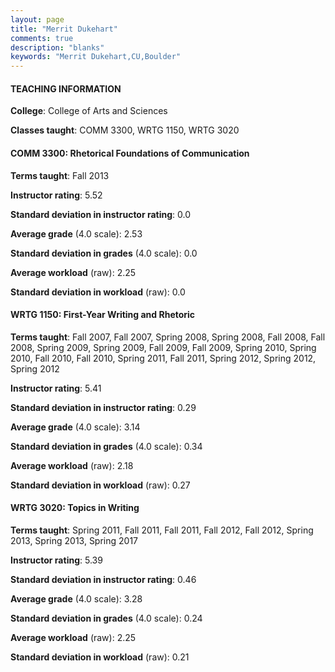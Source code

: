 ```yaml
---
layout: page
title: "Merrit Dukehart" 
comments: true
description: "blanks"
keywords: "Merrit Dukehart,CU,Boulder"
---
```

<head>
<script src="https://ajax.googleapis.com/ajax/libs/jquery/2.1.3/jquery.min.js"></script>
<script src="https://dl.dropboxusercontent.com/s/pc42nxpaw1ea4o9/highcharts.js?dl=0"></script>
<!-- <script src="../assets/js/highcharts.js"></script> -->
<style type="text/css">@font-face {
	font-family: "Bebas Neue";
	src: url(https://www.filehosting.org/file/details/544349/BebasNeue Regular.otf) format("opentype");
	}
	h1.Bebas { 
		font-family: "Bebas Neue", Verdana, Tahoma;
	}
</style>
</head>
	   
#### TEACHING INFORMATION

**College**: College of Arts and Sciences

**Classes taught**: COMM 3300, WRTG 1150, WRTG 3020

#### COMM 3300: Rhetorical Foundations of Communication

**Terms taught**: Fall 2013

**Instructor rating**: 5.52

**Standard deviation in instructor rating**: 0.0

**Average grade** (4.0 scale): 2.53

**Standard deviation in grades** (4.0 scale): 0.0

**Average workload** (raw): 2.25

**Standard deviation in workload** (raw): 0.0

#### WRTG 1150: First-Year Writing and Rhetoric

**Terms taught**: Fall 2007, Fall 2007, Spring 2008, Spring 2008, Fall 2008, Fall 2008, Spring 2009, Spring 2009, Fall 2009, Fall 2009, Spring 2010, Spring 2010, Fall 2010, Fall 2010, Spring 2011, Fall 2011, Spring 2012, Spring 2012, Spring 2012

**Instructor rating**: 5.41

**Standard deviation in instructor rating**: 0.29

**Average grade** (4.0 scale): 3.14

**Standard deviation in grades** (4.0 scale): 0.34

**Average workload** (raw): 2.18

**Standard deviation in workload** (raw): 0.27

#### WRTG 3020: Topics in Writing

**Terms taught**: Spring 2011, Fall 2011, Fall 2011, Fall 2012, Fall 2012, Spring 2013, Spring 2013, Spring 2017

**Instructor rating**: 5.39

**Standard deviation in instructor rating**: 0.46

**Average grade** (4.0 scale): 3.28

**Standard deviation in grades** (4.0 scale): 0.24

**Average workload** (raw): 2.25

**Standard deviation in workload** (raw): 0.21

